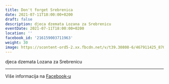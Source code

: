 ```yaml
---
title: Don't forget Srebrenica
date: 2021-07-11T18:00:00+0200
draft: false
description: djeca dzemata Lozana za Srebrenicu
eventDate: 2021-07-11T18:00:00+0200
location: ''
facebook_id: '216159003711963'
weight: 30
image: https://scontent-ord5-2.xx.fbcdn.net/v/t39.30808-6/467911425_8702124949883247_8451066247417132989_n.jpg?_nc_cat=103&ccb=1-7&_nc_sid=9e60e4&_nc_ohc=epsfMEZn9OsQ7kNvwHuY12Y&_nc_oc=AdnFKk26-JDEvvbiHDI75eH7Fc9kg5DiPXW2_M32pySg6mTHD2FMkCaj4HEe4faoAGY&_nc_zt=23&_nc_ht=scontent-ord5-2.xx&edm=ABTKTjYEAAAA&_nc_gid=wjbdpPM2TqF-HJn67CaorA&oh=00_Afa6RO06gnfaxRuuI1raMyYptlz_gbJZ3Fak5SgIMzStkA&oe=68C2E359
---
```


djeca dzemata Lozana za Srebrenicu

---

Više informacija na [Facebook-u](https://facebook.com/events/216159003711963)